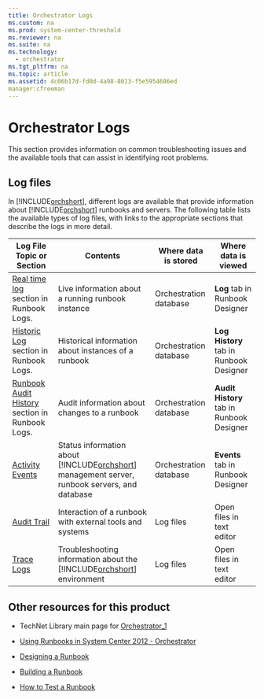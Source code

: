 ```yaml
---
title: Orchestrator Logs
ms.custom: na
ms.prod: system-center-threshold
ms.reviewer: na
ms.suite: na
ms.technology: 
  - orchestrator
ms.tgt_pltfrm: na
ms.topic: article
ms.assetid: 4c06b17d-fd0d-4a98-8013-f5e5954606ed
manager:cfreeman
---
```

# Orchestrator Logs
This section provides information on common troubleshooting issues and the available tools that can assist in identifying root problems.  
  
## Log files  
In [!INCLUDE[orchshort](../../om/manage/includes/orchshort_md.md)], different logs are available that provide information about [!INCLUDE[orchshort](../../om/manage/includes/orchshort_md.md)] runbooks and servers. The following table lists the available types of log files, with links to the appropriate sections that describe the logs in more detail.  
  
|Log File Topic or Section|Contents|Where data is stored|Where data is viewed|  
|-----------------------------|------------|------------------------|------------------------|  
|[Real time log](../../orch/manage/Runbook-logs.md#RealTimeLog) section in Runbook Logs.|Live information about a running runbook instance|Orchestration database|**Log** tab in Runbook Designer|  
|[Historic Log](../../orch/manage/Runbook-logs.md#HistoryLog) section in Runbook Logs.|Historical information about instances of a runbook|Orchestration database|**Log History** tab in Runbook Designer|  
|[Runbook Audit History](../../orch/manage/Runbook-logs.md#AuditHistory) section in Runbook Logs.|Audit information about changes to a runbook|Orchestration database|**Audit History** tab in Runbook Designer|  
|[Activity Events](../../orch/manage/Activity-Events.md)|Status information about [!INCLUDE[orchshort](../../om/manage/includes/orchshort_md.md)] management server, runbook servers, and database|Orchestration database|**Events** tab in Runbook Designer|  
|[Audit Trail](../../orch/manage/Audit-Trail.md)|Interaction of a runbook with external tools and systems|Log files|Open files in text editor|  
|[Trace Logs](../../orch/manage/Trace-Logs.md)|Troubleshooting information about the [!INCLUDE[orchshort](../../om/manage/includes/orchshort_md.md)] environment|Log files|Open files in text editor|  
  
## Other resources for this product  
  
-   TechNet Library main page for [Orchestrator_1](../Topic/Orchestrator_1.md)  
  
-   [Using Runbooks in System Center 2012 - Orchestrator](../../orch/manage/Using-Runbooks-in-System-Center-2012---Orchestrator.md)  
  
-   [Designing a Runbook](../../orch/manage/Designing-a-Runbook.md)  
  
-   [Building a Runbook](../../orch/manage/Building-a-Runbook.md)  
  
-   [How to Test a Runbook](../../orch/manage/How-to-Test-a-Runbook.md)  
  
